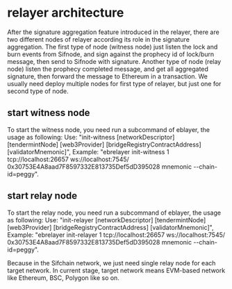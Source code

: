 # relayer architecture
After the signature aggregation feature introduced in the relayer, there are two different nodes of relayer according its role in the signature aggregation. The first type of node (witness node) just listen the lock and burn events from Sifnode, and sign against the prophecy id of lock/burn message, then send to Sifnode with signature. Another type of node (relay node) listen the prophecy completed message, and get all aggregated signature, then forward the message to Ethereum in a transaction. We usually need deploy multiple nodes for first type of relayer, but just one for second type of node.

## start witness node
To start the witness node, you need run a subcommand of eblayer, the usage as following:
Use: "init-witness [networkDescriptor] [tendermintNode] [web3Provider] [bridgeRegistryContractAddress] [validatorMnemonic]",
Example: "ebrelayer init-witness 1 tcp://localhost:26657 ws://localhost:7545/ 0x30753E4A8aad7F8597332E813735Def5dD395028 mnemonic --chain-id=peggy".

## start relay node
To start the relay node, you need run a subcommand of eblayer, the usage as following:
Use: "init-relayer [networkDescriptor] [tendermintNode] [web3Provider] [bridgeRegistryContractAddress] [validatorMnemonic]",	
Example: "ebrelayer init-relayer 1 tcp://localhost:26657 ws://localhost:7545/ 0x30753E4A8aad7F8597332E813735Def5dD395028 mnemonic --chain-id=peggy".

Because in the Sifchain network, we just need single relay node for each target network. In current stage, target network means EVM-based network like Ethereum, BSC, Polygon like so on.

